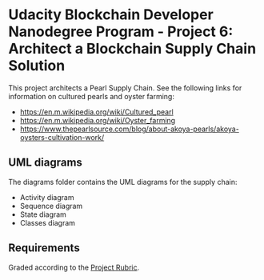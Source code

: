 # Udacity Blockchain Developer Nanodegree Program - Project 6: Architect a Blockchain Supply Chain Solution

This project architects a Pearl Supply Chain. See the following links for information on cultured pearls and oyster farming:
* https://en.m.wikipedia.org/wiki/Cultured_pearl
* https://en.m.wikipedia.org/wiki/Oyster_farming
* https://www.thepearlsource.com/blog/about-akoya-pearls/akoya-oysters-cultivation-work/

## UML diagrams

The diagrams folder contains the UML diagrams for the supply chain:
* Activity diagram
* Sequence diagram
* State diagram
* Classes diagram

## Requirements

Graded according to the [Project Rubric](https://review.udacity.com/#!/rubrics/2447/view).
